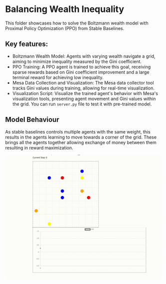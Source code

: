 # Balancing Wealth Inequality
This folder showcases how to solve the Boltzmann wealth model with Proximal Policy Optimization (PPO) from Stable Baselines.

## Key features:

- Boltzmann Wealth Model: Agents with varying wealth navigate a grid, aiming to minimize inequality measured by the Gini coefficient.
- PPO Training: A PPO agent is trained to achieve this goal, receiving sparse rewards based on Gini coefficient improvement and a large terminal reward for achieving low inequality.
- Mesa Data Collection and Visualization: The Mesa data collector tool tracks Gini values during training, allowing for real-time visualization.
- Visualization Script: Visualize the trained agent's behavior with Mesa's visualization tools, presenting agent movement and Gini values within the grid. You can run `server.py` file to test it with pre-trained model.

## Model Behaviour
As stable baselines controls multiple agents with the same weight, this results in the agents learning to move towards a corner of the grid. These brings all the agents together allowing exchange of money between them resulting in reward maximization.
<p align="center">
<img src="ppo_agent.gif" width="500" height="400">
</p>
